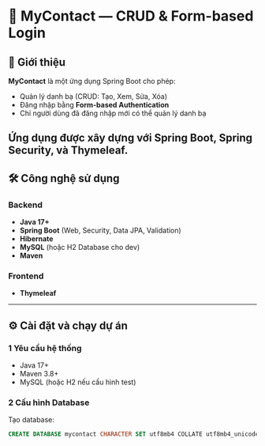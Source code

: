 # 📇 MyContact — CRUD & Form-based Login

## 📖 Giới thiệu
**MyContact** là một ứng dụng Spring Boot cho phép:
- Quản lý danh bạ (CRUD: Tạo, Xem, Sửa, Xóa)
- Đăng nhập bằng **Form-based Authentication**
- Chỉ người dùng đã đăng nhập mới có thể quản lý danh bạ

Ứng dụng được xây dựng với **Spring Boot**, **Spring Security**, và **Thymeleaf**.
---
## 🛠 Công nghệ sử dụng

### Backend
- **Java 17+**
- **Spring Boot** (Web, Security, Data JPA, Validation)
- **Hibernate**
- **MySQL** (hoặc H2 Database cho dev)
- **Maven**

### Frontend
- **Thymeleaf**
---

## ⚙️ Cài đặt và chạy dự án

### 1️ Yêu cầu hệ thống
- Java 17+
- Maven 3.8+
- MySQL (hoặc H2 nếu cấu hình test)

### 2️ Cấu hình Database
Tạo database:
```sql
CREATE DATABASE mycontact CHARACTER SET utf8mb4 COLLATE utf8mb4_unicode_ci;
